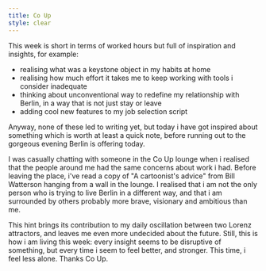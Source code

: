 ```yaml
---
title: Co Up
style: clear
---
```


This week is short in terms of worked hours but full of inspiration
and insights, for example:

- realising what was a keystone object in my habits at home
- realising how much effort it takes me to keep working with tools i
  consider inadequate
- thinking about unconventional way to redefine my relationship with
  Berlin, in a way that is not just stay or leave
- adding cool new features to my job selection script

Anyway, none of these led to writing yet, but today i have got
inspired about something which is worth at least a quick note, before
running out to the gorgeous evening Berlin is offering today.

I was casually chatting with someone in the Co Up lounge when i
realised that the people around me had the same concerns about work i
had. Before leaving the place, i've read a copy of "A cartoonist's
advice" from Bill Watterson hanging from a wall in the lounge. I
realised that i am not the only person who is trying to live Berlin in
a different way, and that i am surrounded by others probably more
brave, visionary and ambitious than me.

This hint brings its contribution to my daily oscillation between two
Lorenz attractors, and leaves me even more undecided about the
future. Still, this is how i am living this week: every insight seems
to be disruptive of something, but every time i seem to feel better,
and stronger. This time, i feel less alone. Thanks Co Up.
